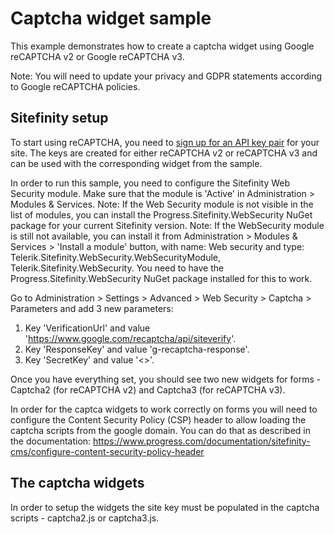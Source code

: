 # Captcha widget sample
 
This example demonstrates how to create a captcha widget using Google reCAPTCHA v2 or Google reCAPTCHA v3.
 
Note: You will need to update your privacy and GDPR statements according to Google reCAPTCHA policies.
 
## Sitefinity setup
 
To start using reCAPTCHA, you need to [sign up for an API key pair](http://www.google.com/recaptcha/admin) for your site.
The keys are created for either reCAPTCHA v2 or reCAPTCHA v3 and can be used with the corresponding widget from the sample.
 
In order to run this sample, you need to configure the Sitefinity Web Security module. Make sure that the module is 'Active' in Administration > Modules & Services.
Note: If the Web Security module is not visible in the list of modules, you can install the Progress.Sitefinity.WebSecurity NuGet package for your current Sitefinity version.
Note: If the WebSecurity module is still not available, you can install it from Administration > Modules & Services > 'Install a module' button, with name: Web security and type: Telerik.Sitefinity.WebSecurity.WebSecurityModule, Telerik.Sitefinity.WebSecurity. You need to have the Progress.Sitefinity.WebSecurity NuGet package installed for this to work.

Go to Administration > Settings > Advanced > Web Security > Captcha > Parameters and add 3 new parameters:
1. Key 'VerificationUrl' and  value 'https://www.google.com/recaptcha/api/siteverify'.
2. Key 'ResponseKey' and  value 'g-recaptcha-response'.
3. Key 'SecretKey' and  value '<<your secret key>>'.
 
Once you have everything set, you should see two new widgets for forms - Captcha2 (for reCAPTCHA v2) and Captcha3 (for reCAPTCHA v3).

In order for the captca widgets to work correctly on forms you will need to configure the Content Security Policy (CSP) header to allow loading the captcha scripts from the google domain. You can do that as described in the documentation: https://www.progress.com/documentation/sitefinity-cms/configure-content-security-policy-header
## The captcha widgets
 
In order to setup the widgets the site key must be populated in the captcha scripts - captcha2.js or captcha3.js.
